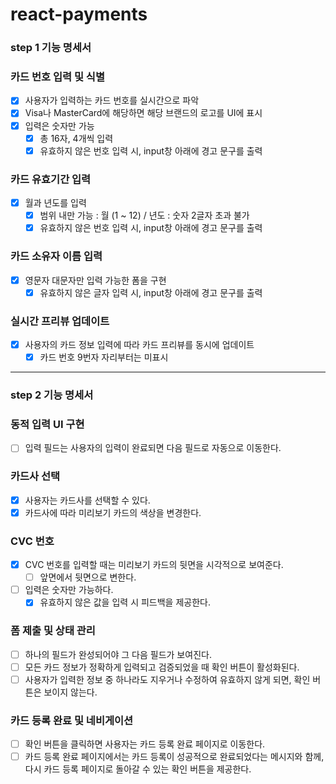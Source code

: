 # react-payments

### step 1 기능 명세서

### 카드 번호 입력 및 식별

- [x] 사용자가 입력하는 카드 번호를 실시간으로 파악
- [x] Visa나 MasterCard에 해당하면 해당 브랜드의 로고를 UI에 표시
- [x] 입력은 숫자만 가능
  - [x] 총 16자, 4개씩 입력
  - [x] 유효하지 않은 번호 입력 시, input창 아래에 경고 문구를 출력

### 카드 유효기간 입력

- [x] 월과 년도를 입력
  - [x] 범위 내만 가능 : 월 (1 ~ 12) / 년도 : 숫자 2글자 초과 불가
  - [x] 유효하지 않은 번호 입력 시, input창 아래에 경고 문구를 출력

### 카드 소유자 이름 입력

- [x] 영문자 대문자만 입력 가능한 폼을 구현
  - [x] 유효하지 않은 글자 입력 시, input창 아래에 경고 문구를 출력

### 실시간 프리뷰 업데이트

- [x] 사용자의 카드 정보 입력에 따라 카드 프리뷰를 동시에 업데이트
  - [x] 카드 번호 9번자 자리부터는 미표시

---

### step 2 기능 명세서

### 동적 입력 UI 구현

- [ ] 입력 필드는 사용자의 입력이 완료되면 다음 필드로 자동으로 이동한다.

### 카드사 선택

- [x] 사용자는 카드사를 선택할 수 있다.
- [x] 카드사에 따라 미리보기 카드의 색상을 변경한다.

### CVC 번호

- [x] CVC 번호를 입력할 때는 미리보기 카드의 뒷면을 시각적으로 보여준다.
  - [ ] 앞면에서 뒷면으로 변한다.
- [ ] 입력은 숫자만 가능하다.
  - [x] 유효하지 않은 값을 입력 시 피드백을 제공한다.

### 폼 제출 및 상태 관리

- [ ] 하나의 필드가 완성되어야 그 다음 필드가 보여진다.
- [ ] 모든 카드 정보가 정확하게 입력되고 검증되었을 때 확인 버튼이 활성화된다.
- [ ] 사용자가 입력한 정보 중 하나라도 지우거나 수정하여 유효하지 않게 되면, 확인 버튼은 보이지 않는다.

### 카드 등록 완료 및 네비게이션

- [ ] 확인 버튼을 클릭하면 사용자는 카드 등록 완료 페이지로 이동한다.
- [ ] 카드 등록 완료 페이지에서는 카드 등록이 성공적으로 완료되었다는 메시지와 함께, 다시 카드 등록 페이지로 돌아갈 수 있는 확인 버튼을 제공한다.
